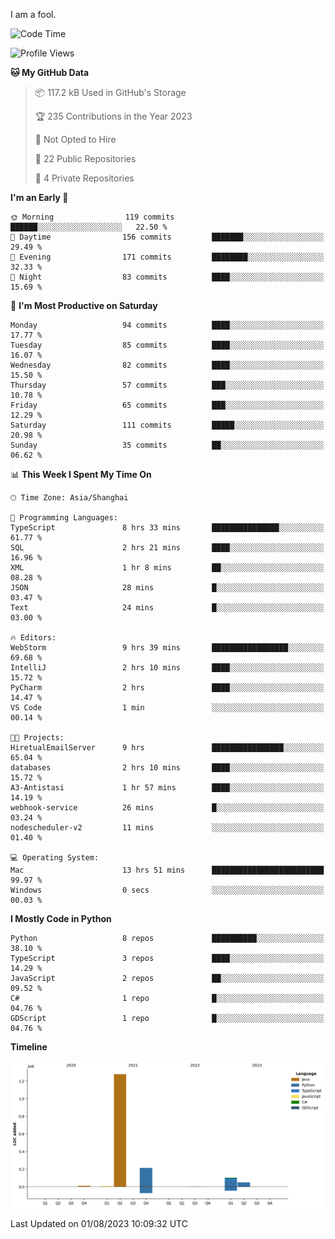 I am a fool.

<!--START_SECTION:waka-->
![Code Time](http://img.shields.io/badge/Code%20Time-575%20hrs%201%20min-blue)

![Profile Views](http://img.shields.io/badge/Profile%20Views-1-blue)

**🐱 My GitHub Data** 

> 📦 117.2 kB Used in GitHub's Storage 
 > 
> 🏆 235 Contributions in the Year 2023
 > 
> 🚫 Not Opted to Hire
 > 
> 📜 22 Public Repositories 
 > 
> 🔑 4 Private Repositories 
 > 
**I'm an Early 🐤** 

```text
🌞 Morning                119 commits         ██████░░░░░░░░░░░░░░░░░░░   22.50 % 
🌆 Daytime                156 commits         ███████░░░░░░░░░░░░░░░░░░   29.49 % 
🌃 Evening                171 commits         ████████░░░░░░░░░░░░░░░░░   32.33 % 
🌙 Night                  83 commits          ████░░░░░░░░░░░░░░░░░░░░░   15.69 % 
```
📅 **I'm Most Productive on Saturday** 

```text
Monday                   94 commits          ████░░░░░░░░░░░░░░░░░░░░░   17.77 % 
Tuesday                  85 commits          ████░░░░░░░░░░░░░░░░░░░░░   16.07 % 
Wednesday                82 commits          ████░░░░░░░░░░░░░░░░░░░░░   15.50 % 
Thursday                 57 commits          ███░░░░░░░░░░░░░░░░░░░░░░   10.78 % 
Friday                   65 commits          ███░░░░░░░░░░░░░░░░░░░░░░   12.29 % 
Saturday                 111 commits         █████░░░░░░░░░░░░░░░░░░░░   20.98 % 
Sunday                   35 commits          ██░░░░░░░░░░░░░░░░░░░░░░░   06.62 % 
```


📊 **This Week I Spent My Time On** 

```text
🕑︎ Time Zone: Asia/Shanghai

💬 Programming Languages: 
TypeScript               8 hrs 33 mins       ███████████████░░░░░░░░░░   61.77 % 
SQL                      2 hrs 21 mins       ████░░░░░░░░░░░░░░░░░░░░░   16.96 % 
XML                      1 hr 8 mins         ██░░░░░░░░░░░░░░░░░░░░░░░   08.28 % 
JSON                     28 mins             █░░░░░░░░░░░░░░░░░░░░░░░░   03.47 % 
Text                     24 mins             █░░░░░░░░░░░░░░░░░░░░░░░░   03.00 % 

🔥 Editors: 
WebStorm                 9 hrs 39 mins       █████████████████░░░░░░░░   69.68 % 
IntelliJ                 2 hrs 10 mins       ████░░░░░░░░░░░░░░░░░░░░░   15.72 % 
PyCharm                  2 hrs               ████░░░░░░░░░░░░░░░░░░░░░   14.47 % 
VS Code                  1 min               ░░░░░░░░░░░░░░░░░░░░░░░░░   00.14 % 

🐱‍💻 Projects: 
HiretualEmailServer      9 hrs               ████████████████░░░░░░░░░   65.04 % 
databases                2 hrs 10 mins       ████░░░░░░░░░░░░░░░░░░░░░   15.72 % 
A3-Antistasi             1 hr 57 mins        ████░░░░░░░░░░░░░░░░░░░░░   14.19 % 
webhook-service          26 mins             █░░░░░░░░░░░░░░░░░░░░░░░░   03.24 % 
nodescheduler-v2         11 mins             ░░░░░░░░░░░░░░░░░░░░░░░░░   01.40 % 

💻 Operating System: 
Mac                      13 hrs 51 mins      █████████████████████████   99.97 % 
Windows                  0 secs              ░░░░░░░░░░░░░░░░░░░░░░░░░   00.03 % 
```

**I Mostly Code in Python** 

```text
Python                   8 repos             ██████████░░░░░░░░░░░░░░░   38.10 % 
TypeScript               3 repos             ████░░░░░░░░░░░░░░░░░░░░░   14.29 % 
JavaScript               2 repos             ██░░░░░░░░░░░░░░░░░░░░░░░   09.52 % 
C#                       1 repo              █░░░░░░░░░░░░░░░░░░░░░░░░   04.76 % 
GDScript                 1 repo              █░░░░░░░░░░░░░░░░░░░░░░░░   04.76 % 
```



**Timeline**

![Lines of Code chart](https://raw.githubusercontent.com/VeejaLiu/VeejaLiu/master/assets/bar_graph.png)


 Last Updated on 01/08/2023 10:09:32 UTC
<!--END_SECTION:waka-->
